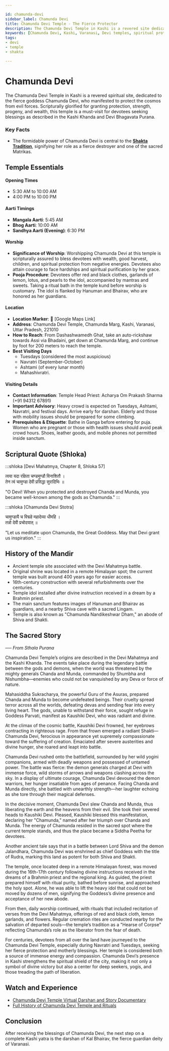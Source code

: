 ```yaml
---

id: chamunda-devi
sidebar_label: Chamunda Devi 
title: Chamunda Devi Temple - The Fierce Protector
description: The Chamunda Devi Temple in Kashi is a revered site dedicated to the fierce goddess Chamunda, known for granting protection, strength, and prosperity.
keywords: [Chamunda Devi, Kashi, Varanasi, Devi temples, spiritual protection]
tags:
- devi
- temple
- shakta

---
```


# Chamunda Devi 

The Chamunda Devi Temple in Kashi is a revered spiritual site, dedicated to the fierce goddess Chamunda Devi, who manifested to protect the cosmos from evil forces. Scripturally glorified for granting protection, strength, progeny, and wealth, this temple is a must-visit for devotees seeking blessings as described in the Kashi Khanda and Devi Bhagavata Purana.

### Key Facts
- The formidable power of Chamunda Devi is central to the **[Shakta Tradition](/temples/tags/shakta-tradition)**, signifying her role as a fierce destroyer and one of the sacred Matrikas.

## Temple Essentials

#### Opening Times

  * 5:30 AM to 10:00 AM
  * 4:00 PM to 10:00 PM

#### Aarti Timings

  * **Mangala Aarti**: 5:45 AM
  * **Bhog Aarti**: 10:00 AM
  * **Sandhya Aarti (Evening)**: 6:30 PM

#### Worship

  * **Significance of Worship**: Worshipping Chamunda Devi at this temple is scripturally assured to bless devotees with wealth, good harvest, children, and spiritual protection from negative energies. Devotees also attain courage to face hardships and spiritual purification by her grace.
  * **Pooja Procedure**: Devotees offer red and black clothes, garlands of lemon, lotus, and pearls to the idol, accompanied by mantras and sweets. Taking a ritual bath in the temple kund before worship is customary. The idol is flanked by Hanuman and Bhairav, who are honored as her guardians.

#### Location

  * **Location Marker**: 📍 [Google Maps Link]
  * **Address**: Chamunda Devi Temple, Chamunda Marg, Kashi, Varanasi, Uttar Pradesh, 221010
  * **How to Reach**: From Dashashwamedh Ghat, take an auto-rickshaw towards Assi via Bhadaini, get down at Chamunda Marg, and continue by foot for 200 meters to reach the temple.
  * **Best Visiting Days**
    -   Tuesdays (considered the most auspicious)
    -   Navratri (September-October)
    -   Ashtami (of every lunar month)
    -   Mahashivratri.

#### Visiting Details

  * **Contact Information**: Temple Head Priest: Acharya Om Prakash Sharma (+91 94312 67891)
  * **Important Advisory**: Heavy crowd is expected on Tuesdays, Ashtami, Navratri, and festival days. Arrive early for darshan. Elderly and those with mobility issues should be prepared for some climbing.
  * **Prerequisites & Etiquette**: Bathe in Ganga before entering for puja. Women who are pregnant or those with health issues should avoid peak crowd hours. Shoes, leather goods, and mobile phones not permitted inside sanctum.

## Scriptural Quote (Shloka)

:::shloka [Devi Mahatmya, Chapter 8, Shloka 57]

त्वया यदा रक्षिता चण्डमुण्डौ विनाशितौ । <br/>
तेन त्वं चामुण्डा देवी प्रसिद्धा सुरादिभिः ॥

"O Devi! When you protected and destroyed Chanda and Munda, you became well-known among the gods as Chamunda."
:::



:::shloka [Chamunda Devi Stotra]

चामुण्डायै च विद्महे महादेव्या धीमहि । <br/>
तन्नो देवी प्रचोदयात् ॥

"Let us meditate upon Chamunda, the Great Goddess. May that Devi grant us inspiration."
:::

## History of the Mandir

  * Ancient temple site associated with the Devi Mahatmya battle.
  * Original shrine was located in a remote Himalayan spot; the current temple was built around 400 years ago for easier access.
  * 16th-century construction with several refurbishments over the centuries.
  * Temple idol installed after divine instruction received in a dream by a Brahmin priest.
  * The main sanctum features images of Hanuman and Bhairav as guardians, and a nearby Shiva cave with a sacred Lingam.
  * Temple is also known as "Chamunda Nandikeshwar Dham," an abode of Shiva and Shakti.

## The Sacred Story

*── From Sthala Purana*

Chamunda Devi Temple’s origins are described in the Devi Mahatmya and the Kashi Khanda. The events take place during the legendary battle between the gods and demons, when the world was threatened by the mighty generals Chanda and Munda, commanded by Shumbha and Nishumbha—enemies who could not be vanquished by any Deva or force of nature.

Mahasiddha Sukracharya, the powerful Guru of the Asuras, prepared Chanda and Munda to become undefeated beings. Their cruelty spread terror across all the worlds, defeating devas and sending fear into every living heart. The gods, unable to withstand their force, sought refuge in Goddess Parvati, manifest as Kaushiki Devi, who was radiant and divine.

At the climax of the cosmic battle, Kaushiki Devi frowned, her eyebrows contracting in righteous rage. From that frown emerged a radiant Shakti—Chamunda Devi, ferocious in appearance yet supremely compassionate toward the suffering of creation. Emaciated after severe austerities and divine hunger, she roared and leapt into battle.

Chamunda Devi rushed onto the battlefield, surrounded by her wild yogini companions, armed with deadly weapons and possessed of untamed power. The battle was fierce: the demon generals charged at Devi with immense force, wild storms of arrows and weapons clashing across the sky. In a display of ultimate courage, Chamunda Devi devoured the demon warriors, her hunger insatiable from ages of penance. Facing Chanda and Munda directly, she battled with unearthly strength—her laughter echoing as she tore through their magical defenses.

In the decisive moment, Chamunda Devi slew Chanda and Munda, thus liberating the earth and the heavens from their evil. She took their severed heads to Kaushiki Devi. Pleased, Kaushiki blessed this manifestation, declaring her "Chamunda," named after her triumph over Chanda and Munda. The energy of Chamunda resided in the sacred spot where the current temple stands, and thus the place became a Siddha Peetha for devotees.

Another ancient tale says that in a battle between Lord Shiva and the demon Jalandhara, Chamunda Devi was enshrined as chief Goddess with the title of Rudra, marking this land as potent for both Shiva and Shakti.

The temple, once located deep in a remote Himalayan forest, was moved during the 16th-17th century following divine instructions received in the dreams of a Brahmin priest and the regional king. As guided, the priest prepared himself with ritual purity, bathed before sunrise, and approached the holy spot. Alone, he was able to lift the heavy idol that could not be moved by dozens of men, signifying the Goddess’s divine presence and acceptance of her new abode.

From then, daily worship continued, with rituals that included recitation of verses from the Devi Mahatmya, offerings of red and black cloth, lemon garlands, and flowers. Regular cremation rites are conducted nearby for the salvation of departed souls—the temple’s tradition as a "Hearse of Corpse" reflecting Chamunda’s role as the liberator from the fear of death.

For centuries, devotees from all over the land have journeyed to the Chamunda Devi Temple, especially during Navratri and Tuesdays, seeking her fierce protection and motherly blessings. Her temple is considered both a source of immense energy and compassion. Chamunda Devi’s presence in Kashi strengthens the spiritual shield of the city, making it not only a symbol of divine victory but also a center for deep seekers, yogis, and those treading the path of liberation.

## Watch and Experience

  * [Chamunda Devi Temple Virtual Darshan and Story Documentary](https://www.youtube.com/watch?v=R3jXET19GU4)
  * [Full History of Chamunda Devi Temple and Rituals](https://www.youtube.com/watch?v=SEC_Dim9WPU)

## Conclusion

After receiving the blessings of Chamunda Devi, the next step on a complete Kashi yatra is the darshan of Kal Bhairav, the fierce guardian deity of Varanasi.